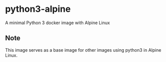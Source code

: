 # python3-alpine
A minimal Python 3 docker image with Alpine Linux

## Note
This image serves as a base image for other images using python3 in Alpine Linux.
